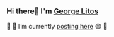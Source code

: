 ### Hi there👋 I'm [George Litos](https://georgelitos.com/) 
<!--
**glls/glls** is a ✨ _special_ ✨ repository because its `README.md` (this file) appears on your GitHub profile.

Here are some ideas to get you started:

- 🔭 I’m currently working on ...
- 🌱 I’m currently learning ...
- 👯 I’m looking to collaborate on ...
- 🤔 I’m looking for help with ...
- 💬 Ask me about ...
- 📫 How to reach me: ...
- 😄 Pronouns: ...
- ⚡ Fun fact: ...

[![GitHub Streak](https://streak-stats.demolab.com?user=glls&card_width=639&hide_border=false&theme=transparent)](https://git.io/streak-stats)
![GitHub stats](https://github-readme-stats.vercel.app/api/?username=glls&hide=html,tsql&count_private=true&layout=compact&theme=transparent)
![GitHub stats](https://github-readme-stats.vercel.app/api/top-langs/?username=glls&hide=html,tsql&count_private=true&layout=compact&theme=transparent)


[![GitHub Streak](https://streak-stats.demolab.com?user=glls&card_width=639&hide_border=false&theme=transparent)](https://git.io/streak-stats)
![GitHub stats](https://github-readme-stats.vercel.app/api/top-langs/?username=glls&hide=html,tsql&count_private=true&layout=compact&theme=transparent)

-->

💬 🌱 I’m currently [posting here](https://georgelitos.com/post/) 😄 🔭
